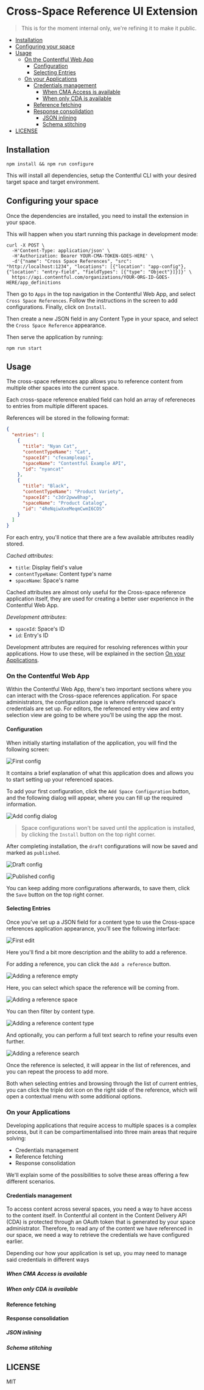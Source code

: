 # Cross-Space Reference UI Extension

> This is for the moment internal only, we're refining it to make it public.


<!-- vim-markdown-toc GFM -->

* [Installation](#installation)
* [Configuring your space](#configuring-your-space)
* [Usage](#usage)
    * [On the Contentful Web App](#on-the-contentful-web-app)
        * [Configuration](#configuration)
        * [Selecting Entries](#selecting-entries)
    * [On your Applications](#on-your-applications)
        * [Credentials management](#credentials-management)
            * [When CMA Access is available](#when-cma-access-is-available)
            * [When only CDA is available](#when-only-cda-is-available)
        * [Reference fetching](#reference-fetching)
        * [Response consolidation](#response-consolidation)
            * [JSON inlining](#json-inlining)
            * [Schema stitching](#schema-stitching)
* [LICENSE](#license)

<!-- vim-markdown-toc -->

## Installation

```
npm install && npm run configure
```

This will install all dependencies, setup the Contentful CLI with your desired
target space and target environment.

## Configuring your space

Once the dependencies are installed, you need to install the extension in your space.

This will happen when you start running this package in development mode:

```
curl -X POST \
  -H'Content-Type: application/json' \
  -H'Authorization: Bearer YOUR-CMA-TOKEN-GOES-HERE' \
  -d'{"name": "Cross Space References", "src": "http://localhost:1234", "locations": [{"location": "app-config"}, {"location": "entry-field", "fieldTypes": [{"type": "Object"}]}]}' \
  https://api.contentful.com/organizations/YOUR-ORG-ID-GOES-HERE/app_definitions
```

Then go to `Apps` in the top navigation in the Contentful Web App, and select `Cross Space References`.
Follow the instructions in the screen to add configurations. Finally, click on `Install`.

Then create a new JSON field in any Content Type in your space,
and select the `Cross Space Reference` appearance.

Then serve the application by running:

```
npm run start
```

## Usage

The cross-space references app allows you to reference content from multiple other spaces into the current space.

Each cross-space reference enabled field can hold an array of refereneces
to entries from multiple different spaces.

References will be stored in the following format:

```json
{
  "entries": [
    {
      "title": "Nyan Cat",
      "contentTypeName": "Cat",
      "spaceId": "cfexampleapi",
      "spaceName": "Contentful Example API",
      "id": "nyancat"
    },
    {
      "title": "Black",
      "contentTypeName": "Product Variety",
      "spaceId": "c3dr2pww8hap",
      "spaceName": "Product Catalog",
      "id": "4ReNqiwXxeMeqmCwmI6COS"
    }
  ]
}
```

For each entry, you'll notice that there are a few available attributes readily stored.

*Cached attributes*:

* `title`: Display field's value
* `contentTypeName`: Content type's name
* `spaceName`: Space's name

Cached attributes are almost only useful for the Cross-space reference application itself,
they are used for creating a better user experience in the Contentful Web App.

*Development attributes*:

* `spaceId`: Space's ID
* `id`: Entry's ID

Development attributes are required for resolving references within your applications.
How to use these, will be explained in the section [On your Applications](#on-your-applications).

### On the Contentful Web App

Within the Contentful Web App, there's two important sections where you can interact
with the Cross-space references application.
For space administrators, the configuration page is where referenced space's credentials are set up.
For editors, the referenced entry view and entry selection view are going to be where
you'll be using the app the most.

#### Configuration

When initially starting installation of the application, you will find the following screen:

![First config]()

It contains a brief explanation of what this application does and
allows you to start setting up your referenced spaces.

To add your first configuration, click the `Add Space Configuration` button,
and the following dialog will appear, where you can fill up the required information.

![Add config dialog]()

> Space configurations won't be saved until the application is installed,
by clicking the `Install` button on the top right corner.

After completing installation, the `draft` configurations will now be saved and marked as `published`.

![Draft config]()

![Published config]()

You can keep adding more configurations afterwards, to save them,
click the `Save` button on the top right corner.

#### Selecting Entries

Once you've set up a JSON field for a content type to use the Cross-space references application appearance,
you'll see the following interface:

![First edit]()

Here you'll find a bit more description and the ability to add a reference.

For adding a reference, you can click the `Add a reference` button.

![Adding a reference empty]()

Here, you can select which space the reference will be coming from.

![Adding a reference space]()

You can then filter by content type.

![Adding a reference content type]()

And optionally, you can perform a full text search to refine your results even further.

![Adding a reference search]()

Once the reference is selected, it will appear in the list of references,
and you can repeat the process to add more.

Both when selecting entries and browsing through the list of current entries,
you can click the triple dot icon on the right side of the reference,
which will open a contextual menu with some additional options.

### On your Applications

Developing applications that require access to multiple spaces is a complex process,
but it can be compartimentalised into three main areas that require solving:

* Credentials management
* Reference fetching
* Response consolidation

We'll explain some of the possibilities to solve these areas offering a few different scenarios.

#### Credentials management

To access content across several spaces, you need a way to have access to the content itself.
In Contentful all content in the Content Delivery API (CDA) is protected through an OAuth token
that is generated by your space administrator. Therefore, to read any of the content we have referenced
in our space, we need a way to retrieve the credentials we have configured earlier.

Depending our how your application is set up, you may need to manage said credentials in different ways

##### When CMA Access is available
##### When only CDA is available

#### Reference fetching

#### Response consolidation
##### JSON inlining
##### Schema stitching

## LICENSE

MIT
